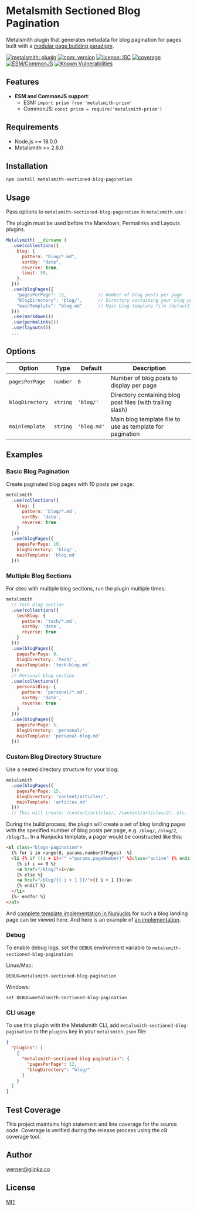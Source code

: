 # Metalsmith Sectioned Blog Pagination

Metalsmith plugin that generates  metadata for blog pagination for pages built with a [modular page building paradigm](https://metalsmith-components.netlify.app/).

[![metalsmith: plugin][metalsmith-badge]][metalsmith-url]
[![npm: version][npm-badge]][npm-url]
[![license: ISC][license-badge]][license-url]
[![coverage][coverage-badge]][coverage-url]
[![ESM/CommonJS][modules-badge]][npm-url]
[![Known Vulnerabilities](https://snyk.io/test/npm/metalsmith-sectioned-blog-pagination/badge.svg)](https://snyk.io/test/npm/metalsmith-sectioned-blog-pagination)

## Features

- **ESM and CommonJS support**:
  - ESM: `import prism from 'metalsmith-prism'`
  - CommonJS: `const prism = require('metalsmith-prism')`

## Requirements

- Node.js >= 18.0.0
- Metalsmith >= 2.6.0

## Installation

```
npm install metalsmith-sectioned-blog-pagination
```

## Usage

Pass options to `metalsmith-sectioned-blog-pagination` in `metalsmith.use` :

The plugin must be used before the Markdown, Permalinks and Layouts plugins.

```js
Metalsmith( __dirname )
  .use(collections({
    blog: {
      pattern: "blog/*.md",
      sortBy: "date",
      reverse: true,
      limit: 50,
    },
  }))
  .use(blogPages({
    "pagesPerPage": 12,            // Number of blog posts per page
    "blogDirectory": "blog/",      // Directory containing your blog posts
    "mainTemplate": "blog.md"      // Main blog template file (default: "blog.md")
  }))
  .use(markdown())
  .use(permalinks())
  .use(layouts())
  ...
```

## Options

| Option | Type | Default | Description |
|--------|------|---------|-------------|
| `pagesPerPage` | `number` | `6` | Number of blog posts to display per page |
| `blogDirectory` | `string` | `'blog/'` | Directory containing blog post files (with trailing slash) |
| `mainTemplate` | `string` | `'blog.md'` | Main blog template file to use as template for pagination |

## Examples

### Basic Blog Pagination

Create paginated blog pages with 10 posts per page:

```javascript
metalsmith
  .use(collections({
    blog: {
      pattern: 'blog/*.md',
      sortBy: 'date',
      reverse: true
    }
  }))
  .use(blogPages({
    pagesPerPage: 10,
    blogDirectory: 'blog/',
    mainTemplate: 'blog.md'
  }))
```

### Multiple Blog Sections

For sites with multiple blog sections, run the plugin multiple times:

```javascript
metalsmith
  // Tech blog section
  .use(collections({
    techBlog: {
      pattern: 'tech/*.md',
      sortBy: 'date',
      reverse: true
    }
  }))
  .use(blogPages({
    pagesPerPage: 8,
    blogDirectory: 'tech/',
    mainTemplate: 'tech-blog.md'
  }))
  // Personal blog section
  .use(collections({
    personalBlog: {
      pattern: 'personal/*.md',
      sortBy: 'date',
      reverse: true
    }
  }))
  .use(blogPages({
    pagesPerPage: 5,
    blogDirectory: 'personal/',
    mainTemplate: 'personal-blog.md'
  }))
```

### Custom Blog Directory Structure

Use a nested directory structure for your blog:

```javascript
metalsmith
  .use(blogPages({
    pagesPerPage: 15,
    blogDirectory: 'content/articles/',
    mainTemplate: 'articles.md'
  }))
  // This will create: /content/articles/, /content/articles/2/, etc.
```

During the build process, the plugin will create a set of blog landing pages with the specified number of blog posts per page, e.g. `/blog/`, `/blog/2`, `/blog/3`... In a Nunjucks template, a pager would be constructed like this:

```html
<ul class="blogs-pagination">
  {% for i in range(0, params.numberOfPages) -%}
  <li {% if ((i + 1)="" ="params.pageNumber)" %}class="active" {% endif %}>
    {% if i == 0 %}
    <a href="/blog/">1</a>
    {% else %}
    <a href="/blog/{{ i + 1 }}/">{{ i + 1 }}</a>
    {% endif %}
  </li>
  {%- endfor %}
</ul>
```

And [complete template implementation in Nunjucks](https://github.com/wernerglinka/glinka.dev.2024/blob/main/templates/blocks/all-blogs.njk) for such a blog landing page can be viewed here. And here is an example of [an implementation](https://www.glinka.co/blog/).

### Debug

To enable debug logs, set the `DEBUG` environment variable to `metalsmith-sectioned-blog-pagination`:

Linux/Mac:
```
DEBUG=metalsmith-sectioned-blog-pagination
```

Windows:
```
set DEBUG=metalsmith-sectioned-blog-pagination
```

### CLI usage

To use this plugin with the Metalsmith CLI, add `metalsmith-sectioned-blog-pagination` to the `plugins` key in your `metalsmith.json` file:

```json
{
  "plugins": [
    {
      "metalsmith-sectioned-blog-pagination": {
        "pagesPerPage": 12,
        "blogDirectory": "blog/"
      }
    }
  ]
}
```

## Test Coverage

This project maintains high statement and line coverage for the source code. Coverage is verified during the release process using the c8 coverage tool.

## Author

[werner@glinka.co](https://github.com/wernerglinka)

## License

[MIT](LICENSE)

[npm-badge]: https://img.shields.io/npm/v/metalsmith-sectioned-blog-pagination.svg
[npm-url]: https://www.npmjs.com/package/metalsmith-sectioned-blog-pagination
[metalsmith-badge]: https://img.shields.io/badge/metalsmith-plugin-green.svg?longCache=true
[metalsmith-url]: https://metalsmith.io
[license-badge]: https://img.shields.io/github/license/wernerglinka/metalsmith-sectioned-blog-pagination
[license-url]: LICENSE
[coverage-badge]: https://img.shields.io/badge/test%20coverage-97%25-brightgreen
[coverage-url]: https://github.com/wernerglinka/metalsmith-sectioned-blog-pagination/actions/workflows/test.yml
[modules-badge]: https://img.shields.io/badge/modules-ESM%2FCJS-blue